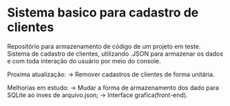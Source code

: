 # Sistema basico para cadastro de clientes
Repositório para armazenamento de código de um projeto em teste.
Sistema de cadastro de clientes, utilizando .JSON para armazenar os dados e com toda interação do usuário por meio do console.

Proxima atualização:
-> Remover cadastros de clientes de forma unitária.

Melhorias em estudo:
-> Mudar a forma de armazenamento dos dado para SQLite ao inves de arquivo.json;
-> Interface grafica(front-end).